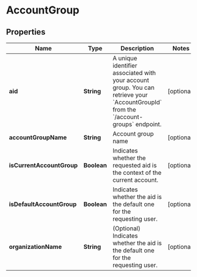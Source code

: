 

# AccountGroup


## Properties

| Name | Type | Description | Notes |
|------------ | ------------- | ------------- | -------------|
|**aid** | **String** | A unique identifier associated with your account group. You can retrieve your &#x60;AccountGroupId&#x60; from the &#x60;/account-groups&#x60; endpoint. |  [optional] |
|**accountGroupName** | **String** | Account group name |  [optional] |
|**isCurrentAccountGroup** | **Boolean** | Indicates whether the requested aid is the context of the current account. |  [optional] |
|**isDefaultAccountGroup** | **Boolean** | Indicates whether the aid is the default one for the requesting user. |  [optional] |
|**organizationName** | **String** | (Optional) Indicates whether the aid is the default one for the requesting user. |  [optional] |



